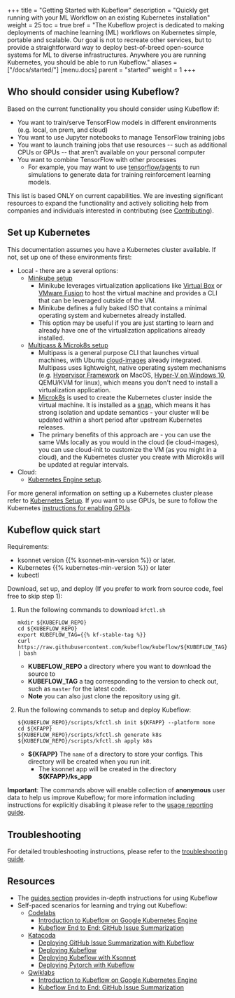 +++
title = "Getting Started with Kubeflow"
description = "Quickly get running with your ML Workflow on an existing Kubernetes installation"
weight = 25
toc = true
bref = "The Kubeflow project is dedicated to making deployments of machine learning (ML) workflows on Kubernetes simple, portable and scalable. Our goal is not to recreate other services, but to provide a straightforward way to deploy best-of-breed open-source systems for ML to diverse infrastructures. Anywhere you are running Kubernetes, you should be able to run Kubeflow."
aliases = ["/docs/started/"]
[menu.docs]
  parent = "started"
  weight = 1
+++

## Who should consider using Kubeflow?

Based on the current functionality you should consider using Kubeflow if:

  * You want to train/serve TensorFlow models in different environments (e.g. local, on prem, and cloud)
  * You want to use Jupyter notebooks to manage TensorFlow training jobs
  * You want to launch training jobs that use resources -- such as additional
    CPUs or GPUs -- that aren't available on your personal computer
  * You want to combine TensorFlow with other processes
       * For example, you may want to use [tensorflow/agents](https://github.com/tensorflow/agents) to run simulations to generate data for training reinforcement learning models.

This list is based ONLY on current capabilities. We are investing significant resources to expand the
functionality and actively soliciting help from companies and individuals interested in contributing (see [Contributing](/docs/contributing/)).

## Set up Kubernetes

This documentation assumes you have a Kubernetes cluster available. If not, set up one of these environments first:

  * Local - there are a several options:
    * [Minikube setup](/docs/started/getting-started-minikube/)
      * Minikube leverages virtualization applications like [Virtual Box](https://www.virtualbox.org/) or [VMware Fusion](https://www.vmware.com/products/fusion.html) to host the virtual machine and provides a CLI that can be leveraged outside of the VM.
      * Minikube defines a fully baked ISO that contains a minimal operating system and kubernetes already installed.
      * This option may be useful if you are just starting to learn and already have one of the virtualization applications already installed.  
    * [Multipass & Microk8s setup](/docs/started/getting-started-multipass/)
      * Multipass is a general purpose CLI that launches virtual machines, with Ubuntu [cloud-images](http://cloud-images.ubuntu.com/) already integrated. Multipass uses lightweight, native operating system mechanisms (e.g. [Hypervisor Framework](https://developer.apple.com/documentation/hypervisor) on MacOS, [Hyper-V on Windows 10](https://docs.microsoft.com/en-us/virtualization/hyper-v-on-windows/quick-start/enable-hyper-v), QEMU/KVM for linux), which means you don't need to install a virtualization application.
      * [Microk8s](https://microk8s.io) is used to create the Kubernetes cluster inside the virtual machine. It is installed as a [snap](https://snapcraft.io/), which means it has strong isolation and update semantics - your cluster will be updated within a short period after upstream Kubernetes releases.
      * The primary benefits of this approach are - you can use the same VMs locally as you would in the cloud (ie cloud-images), you can use cloud-init to customize the VM (as you might in a cloud), and the Kubernetes cluster you create with Microk8s will be updated at regular intervals.
  * Cloud:
    * [Kubernetes Engine setup](/docs/started/getting-started-gke/).

For more general information on setting up a Kubernetes cluster please refer to [Kubernetes Setup](https://kubernetes.io/docs/setup/). If you want to use GPUs, be sure to follow the Kubernetes [instructions for enabling GPUs](https://kubernetes.io/docs/tasks/manage-gpus/scheduling-gpus/).

## Kubeflow quick start

Requirements:

  * ksonnet version {{% ksonnet-min-version %}} or later.
  * Kubernetes {{% kubernetes-min-version %}} or later
  * kubectl

Download, set up, and deploy (If you prefer to work from source code, feel free to skip step 1):

1. Run the following commands to download `kfctl.sh`

    ```
    mkdir ${KUBEFLOW_REPO}
    cd ${KUBEFLOW_REPO}
    export KUBEFLOW_TAG={{% kf-stable-tag %}}
    curl https://raw.githubusercontent.com/kubeflow/kubeflow/${KUBEFLOW_TAG}/scripts/download.sh | bash
     ```
   * **KUBEFLOW_REPO** a directory where you want to download the source to
   * **KUBEFLOW_TAG** a tag corresponding to the version to check out, such as `master` for the latest code.
   * **Note** you can also just clone the repository using git.
1. Run the following commands to setup and deploy Kubeflow:
    
    ```
    ${KUBEFLOW_REPO}/scripts/kfctl.sh init ${KFAPP} --platform none
    cd ${KFAPP}
    ${KUBEFLOW_REPO}/scripts/kfctl.sh generate k8s
    ${KUBEFLOW_REPO}/scripts/kfctl.sh apply k8s
    ```
   * **${KFAPP}** The `name` of a directory to store your configs. This directory will be created when you run init.
      * The ksonnet app will be created in the directory **${KFAPP}/ks_app**

**Important**: The commands above will enable collection of **anonymous** user data to help us improve Kubeflow; for more information including instructions for explicitly
disabling it please refer to the [usage reporting guide](/docs/guides/usage-reporting/).

## Troubleshooting
For detailed troubleshooting instructions, please refer to the [troubleshooting guide](/docs/guides/troubleshooting/).

## Resources

* The [guides section](/docs/guides/) provides in-depth instructions for using Kubeflow
* Self-paced scenarios for learning and trying out Kubeflow:
  * [Codelabs](https://codelabs.developers.google.com/?cat=tensorflow)
    * [Introduction to Kubeflow on Google Kubernetes Engine](https://codelabs.developers.google.com/codelabs/kubeflow-introduction/index.html)
    * [Kubeflow End to End: GitHub Issue Summarization](https://codelabs.developers.google.com/codelabs/cloud-kubeflow-e2e-gis/index.html)
  * [Katacoda](https://www.katacoda.com/kubeflow)
    * [Deploying GitHub Issue Summarization with Kubeflow](https://www.katacoda.com/kubeflow/scenarios/deploying-github-issue-summarization)
    * [Deploying Kubeflow](https://www.katacoda.com/kubeflow/scenarios/deploying-kubeflow)
    * [Deploying Kubeflow with Ksonnet](https://www.katacoda.com/kubeflow/scenarios/deploying-kubeflow-with-ksonnet)
    * [Deploying Pytorch with Kubeflow](https://www.katacoda.com/kubeflow/scenarios/deploy-pytorch-with-kubeflow)
  * [Qwiklabs](https://qwiklabs.com/catalog?keywords=kubeflow)
    * [Introduction to Kubeflow on Google Kubernetes Engine](https://qwiklabs.com/focuses/960?locale=en&parent=catalog)
    * [Kubeflow End to End: GitHub Issue Summarization](https://qwiklabs.com/focuses/1257?locale=en&parent=catalog)
